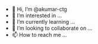 - 👋 Hi, I’m @akumar-ctg
- 👀 I’m interested in ...
- 🌱 I’m currently learning ...
- 💞️ I’m looking to collaborate on ...
- 📫 How to reach me ...

<!---
akumar-ctg/akumar-ctg is a ✨ special ✨ repository because its `README.md` (this file) appears on your GitHub profile.
You can click the Preview link to take a look at your changes.
--->

